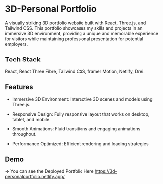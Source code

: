 
# 3D-Personal Portfolio

A visually striking 3D portfolio website built with React, Three.js, and Tailwind CSS. This portfolio showcases my skills and projects in an immersive 3D environment, providing a unique and memorable experience for visitors while maintaining professional presentation for potential employers.


## Tech Stack

React, React Three Fibre, Tailwind CSS, framer Motion, 
Netlify, Drei.


## Features

- Immersive 3D Environment: Interactive 3D scenes and models using Three.js.

- Responsive Design: Fully responsive layout that works on desktop, tablet, and mobile.

- Smooth Animations: Fluid transitions and engaging animations throughout.

- Performance Optimized: Efficient rendering and loading strategies


## Demo


-> You can see the Deployed Portfolio Here
https://3d-personalportfolio.netlify.app/
